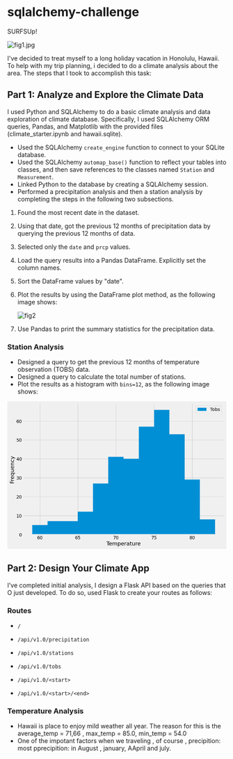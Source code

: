 # sqlalchemy-challenge
SURFSUp! 

![fig1.jpg](images/fig1.jng)

I've decided to treat myself to a long holiday vacation in Honolulu, Hawaii. To help with my trip planning, i decided to do a climate analysis about the area. 
The steps that I took to accomplish this task:

## Part 1: Analyze and Explore the Climate Data

I  used Python and SQLAlchemy to do a basic climate analysis and data exploration of climate database. Specifically, I  used  SQLAlchemy ORM queries, Pandas, and Matplotlib with the provided files (climate_starter.ipynb and hawaii.sqlite).

* Used the SQLAlchemy `create_engine` function to connect to your SQLite database.
* Used the SQLAlchemy `automap_base()` function to reflect your tables into classes, and then save references to the classes named `Station` and `Measurement`.
* Linked Python to the database by creating a SQLAlchemy session.
* Performed a precipitation analysis and then a station analysis by completing the steps in the following two subsections.

1. Found the most recent date in the dataset.
2. Using that date, got the previous 12 months of precipitation data by querying the previous 12 months of data.
3. Selected  only the `date` and `prcp` values.
4. Load the query results into a Pandas DataFrame. Explicitly set the column names.
5. Sort the DataFrame values by "date".
6. Plot the results by using the DataFrame plot method, as the following image shows:
   
    ![fig2](images/fig2.png)

8. Use Pandas to print the summary statistics for the precipitation data.  

### Station Analysis

   *  Designed a query to get the previous 12 months of temperature observation (TOBS) data.
   *  Designed a query to calculate the total number of stations.
   *  Plot the results as a histogram with `bins=12`, as the following image shows: 

![fig3](images/fig3.png)

## Part 2: Design Your Climate App

I’ve completed initial analysis, I design a Flask API based on the queries that O just developed. To do so, used Flask to create your routes as follows:

### Routes

* `/`

* `/api/v1.0/precipitation`

* `/api/v1.0/stations`

* `/api/v1.0/tobs`

* `/api/v1.0/<start>` 

* `/api/v1.0/<start>/<end>`

### Temperature Analysis

* Hawaii is place to enjoy mild weather all year.  The reason for this is the average_temp = 71,66 , max_temp = 85.0, min_temp = 54.0
* One of the impotant factors when we traveling , of course , precipition: most pprecipition: in August , january, AApril and july. 


   
